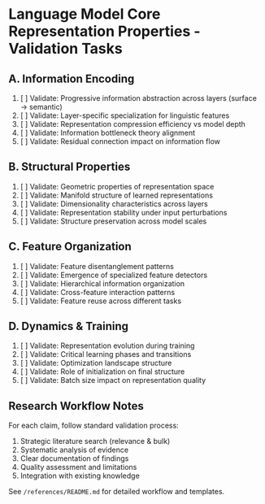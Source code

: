 # Language Model Core Representation Properties - Validation Tasks

## A. Information Encoding
1. [ ] Validate: Progressive information abstraction across layers (surface → semantic)
2. [ ] Validate: Layer-specific specialization for linguistic features
3. [ ] Validate: Representation compression efficiency vs model depth
4. [ ] Validate: Information bottleneck theory alignment
5. [ ] Validate: Residual connection impact on information flow

## B. Structural Properties
1. [ ] Validate: Geometric properties of representation space
2. [ ] Validate: Manifold structure of learned representations
3. [ ] Validate: Dimensionality characteristics across layers
4. [ ] Validate: Representation stability under input perturbations
5. [ ] Validate: Structure preservation across model scales

## C. Feature Organization
1. [ ] Validate: Feature disentanglement patterns
2. [ ] Validate: Emergence of specialized feature detectors
3. [ ] Validate: Hierarchical information organization
4. [ ] Validate: Cross-feature interaction patterns
5. [ ] Validate: Feature reuse across different tasks

## D. Dynamics & Training
1. [ ] Validate: Representation evolution during training
2. [ ] Validate: Critical learning phases and transitions
3. [ ] Validate: Optimization landscape structure
4. [ ] Validate: Role of initialization on final structure
5. [ ] Validate: Batch size impact on representation quality

## Research Workflow Notes

For each claim, follow standard validation process:
1. Strategic literature search (relevance & bulk)
2. Systematic analysis of evidence
3. Clear documentation of findings
4. Quality assessment and limitations
5. Integration with existing knowledge

See `/references/README.md` for detailed workflow and templates.
